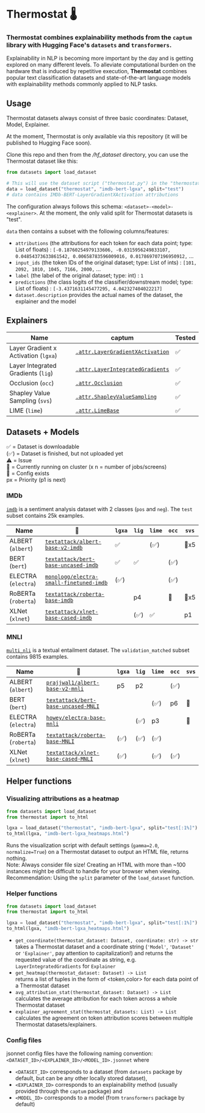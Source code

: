 # Thermostat 🌡️

### **Thermostat** combines explainability methods from the `captum` library with Hugging Face's `datasets` and `transformers`.

Explainability in NLP is becoming more important by the day and is getting explored on many different levels. To alleviate computational burden on the hardware that is induced by repetitive execution, **Thermostat** combines popular text classification datasets and state-of-the-art language models with explainability methods commonly applied to NLP tasks.


## Usage

Thermostat datasets always consist of three basic coordinates: Dataset, Model, Explainer.

At the moment, Thermostat is only available via this repository (it will be published to Hugging Face soon).

Clone this repo and then from the */hf_dataset* directory, you can use the Thermostat dataset like this:

```python
from datasets import load_dataset

# This will use the dataset script ("thermostat.py") in the "thermostat" directory
data = load_dataset("thermostat", "imdb-bert-lgxa", split="test")
# data contains IMDb-BERT-LayerGradientXActivation attributions
```

The configuration always follows this schema: `<dataset>-<model>-<explainer>`. At the moment, the only valid split for Thermostat datasets is "test".

`data` then contains a subset with the following columns/features:
* `attributions` (the attributions for each token for each data point; type: List of floats) : `[-0.18760254979133606, -0.0315956249833107, 0.04854373633861542, 0.00658783596009016, 0.017869707196950912,` ...
* `input_ids` (the token IDs of the original dataset; type: List of ints) :  `[101, 2092, 1010, 1045, 7166, 2000,` ...
* `label` (the label of the original dataset; type: int) : `1`
* `predictions` (the class logits of the classifier/downstream model; type: List of floats) : `[-3.4371631145477295, 4.042327404022217]`
* `dataset.description` provides the actual names of the dataset, the explainer and the model



## Explainers
Name | captum | Tested
--- | --- | ---
Layer Gradient x Activation (`lgxa`) | [`.attr.LayerGradientXActivation`](https://captum.ai/api/layer.html#layer-gradient-x-activation) | ✅
Layer Integrated Gradients (`lig`) | [`.attr.LayerIntegratedGradients`](https://captum.ai/api/layer.html#layer-integrated-gradients) | ✅
Occlusion (`occ`) | [`.attr.Occlusion`](https://captum.ai/api/occlusion.html) | ✅
Shapley Value Sampling (`svs`) | [`.attr.ShapleyValueSampling`](https://captum.ai/api/shapley_value_sampling.html) | ✅
LIME (`lime`) | [`.attr.LimeBase`](https://captum.ai/api/lime.html) | ✅

## Datasets + Models

✅ = Dataset is downloadable  
(✅) = Dataset is finished, but not uploaded yet  
⚠️ = Issue  
🔄 = Currently running on cluster (x n = number of jobs/screens)  
📜 = Config exists  
px = Priority (p1 is next)  

### IMDb

[`imdb`](https://huggingface.co/datasets/viewer/?dataset=imdb) is a sentiment analysis dataset with 2 classes (`pos` and `neg`). The `test` subset contains 25k examples.

Name | 🤗 | `lgxa` | `lig` | `lime` | `occ` | `svs`  
--- | --- | --- | --- | --- | --- | ---
ALBERT (`albert`) | [`textattack/albert-base-v2-imdb`](https://huggingface.co/textattack/albert-base-v2-imdb) | ✅ | | (✅) | | 🔄x5
BERT (`bert`) | [`textattack/bert-base-uncased-imdb`](https://huggingface.co/textattack/bert-base-uncased-imdb) | ✅ | ✅ | | (✅)
ELECTRA (`electra`) | [`monologg/electra-small-finetuned-imdb`](https://huggingface.co/monologg/electra-small-finetuned-imdb) | (✅) | | | (✅)
RoBERTa (`roberta`) | [`textattack/roberta-base-imdb`](https://huggingface.co/textattack/roberta-base-imdb) | | p4 | | 🔄 | 🔄x5
XLNet (`xlnet`) | [`textattack/xlnet-base-cased-imdb`](https://huggingface.co/textattack/xlnet-base-cased-imdb) | | (✅) | ✅ | | p1


### MNLI

[`multi_nli`](https://huggingface.co/datasets/viewer/?dataset=multi_nli) is a textual entailment dataset. The `validation_matched` subset contains 9815 examples.

Name | 🤗 | `lgxa` | `lig` | `lime` | `occ` | `svs`
--- | --- | --- | --- | --- | --- | ---
ALBERT (`albert`) | [`prajjwal1/albert-base-v2-mnli`](https://huggingface.co/prajjwal1/albert-base-v2-mnli) | p5 | p2 | | (✅)
BERT (`bert`) | [`textattack/bert-base-uncased-MNLI`](https://huggingface.co/textattack/bert-base-uncased-MNLI) | | | (✅) | p6 | 🔄
ELECTRA (`electra`) | [`howey/electra-base-mnli`](https://huggingface.co/howey/electra-base-mnli) | | (✅) | p3 | | 🔄
RoBERTa (`roberta`) | [`textattack/roberta-base-MNLI`](https://huggingface.co/textattack/roberta-base-MNLI) | (✅) | (✅) | (✅)
XLNet (`xlnet`) | [`textattack/xlnet-base-cased-MNLI`](https://huggingface.co/textattack/xlnet-base-cased-MNLI) | (✅) | | (✅) | (✅)


## Helper functions

### Visualizing attributions as a heatmap
```python
from datasets import load_dataset
from thermostat import to_html

lgxa = load_dataset("thermostat", "imdb-bert-lgxa", split="test[:1%]")
to_html(lgxa, "imdb-bert-lgxa_heatmaps.html")
```
Runs the visualization script with default settings (`gamma=2.0`, `normalize=True`) on a Thermostat dataset to output an HTML file, returns nothing.  
Note: Always consider file size! Creating an HTML with more than ~100 instances might be difficult to handle for your browser when viewing.  
Recommendation: Using the `split` parameter of the `load_dataset` function.


### Helper functions

```python
from datasets import load_dataset
from thermostat import to_html

lgxa = load_dataset("thermostat", "imdb-bert-lgxa", split="test[:1%]")
to_html(lgxa, "imdb-bert-lgxa_heatmaps.html")
```

* `get_coordinate(thermostat_dataset: Dataset, coordinate: str) -> str`  
  takes a Thermostat dataset and a coordinate string (`'Model'`, `'Dataset'` or `'Explainer'`, pay attention to capitalization!) and returns the requested value of the coordinate as string, e.g. `LayerIntegratedGradients` for `Explainer`
* `get_heatmap(thermostat_dataset: Dataset) -> List`  
  returns a list of tuples in the form of <token,color> for each data point of a Thermostat dataset
* `avg_attribution_stat(thermostat_dataset: Dataset) -> List`  
  calculates the average attribution for each token across a whole Thermostat dataset
* `explainer_agreement_stat(thermostat_datasets: List) -> List`  
  calculates the agreement on token attribution scores between multiple Thermostat datasets/explainers.

### Config files
jsonnet config files have the following naming convention:
`<DATASET_ID>/<EXPLAINER_ID>/<MODEL_ID>.jsonnet` where
* `<DATASET_ID>` corresponds to a dataset (from `datasets` package by default, but can be any other locally stored dataset),
* `<EXPLAINER_ID>` corresponds to an explainability method (usually provided through the `captum` package) and
* `<MODEL_ID>` corresponds to a model (from `transformers` package by default)

